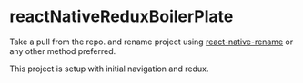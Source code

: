 # reactNativeReduxBoilerPlate
Take a pull from the repo. and rename project using [react-native-rename](https://www.npmjs.com/package/react-native-rename) or any other method preferred.

This project is setup with initial navigation and redux.
